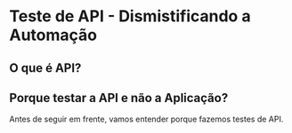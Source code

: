 # Teste de API - Dismistificando a Automação

## O que é API?

## Porque testar a API e não a Aplicação?
Antes de seguir em frente, vamos entender porque fazemos testes de API.